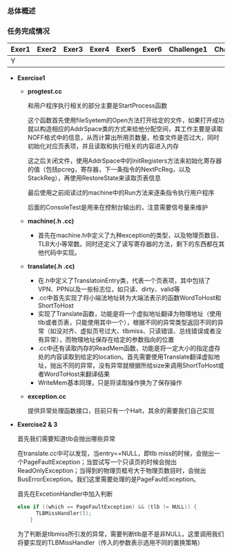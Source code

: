 ### 总体概述



### 任务完成情况

| Exer1 | Exer2 | Exer3 | Exer4 | Exer5 | Exer6 | Challenge1 | Challenge2 |
| ----- | ----- | ----- | ----- | ----- | ----- | ---------- | ---------- |
| Y     |       |       |       |       |       |            |            |

* **Exercise1**

  * **progtest.cc**

    和用户程序执行相关的部分主要是StartProcess函数

    这个函数首先使用fileSyetem的Open方法打开给定的文件，如果打开成功就以构造相应的AddrSpace类的方式来给他分配空间，其工作主要是读取NOFF格式中的信息，从而计算出所用页数量，检查文件是否过大，同时初始化对应页表项，并且读取和执行相关的内容进入内存

    这之后关闭文件，使用AddrSpace中的InitRegisters方法来初始化寄存器的值（包括pcreg，寄存器，下一条指令的NextPcReg，以及StackReg），再使用RestoreState来读取页表信息

    最后使用之前阅读过的machine中的Run方法来逐条指令执行用户程序

    后面的ConsoleTest是用来在控制台输出的，注意需要信号量来维护

  * **machine(.h .cc)**

    * 首先在machine.h中定义了九种exception的类型，以及物理页数目、TLB大小等常数。同时还定义了读写寄存器的方法，剩下的东西都在其他代码中实现。

  * **translate(.h .cc)**

    * 在.h中定义了TranslatoinEntry类，代表一个页表项，其中包括了VPN、PPN以及一些标志位，如只读、dirty、valid等
    * .cc中首先实现了将小端法地址转为大端法表示的函数WordToHost和ShortToHost
    * 实现了Translate函数，功能是将一个虚拟地址翻译为物理地址（使用tlb或者页表，只能使用其中一个），根据不同的异常类型返回不同的异常（如没对齐、虚拟页号过大、tlbmiss、只读错误、总线错误或者没有异常），而物理地址保存在给定的参数指向的位置
    * .cc中还有读取内存的ReadMem函数，功能是将一定大小的指定虚存处的内容读取到给定的location。首先需要使用Translate翻译虚拟地址，抛出不同的异常，没有异常就根据所给size来调用ShortToHost或者WordToHost来翻译结果
    * WriteMem基本同理，只是将读取操作换为了保存操作

  * **exception.cc**

    提供异常处理函数接口，目前只有一个Halt，其余的需要我们自己实现

* **Exercise2 & 3**

  首先我们需要知道tlb会抛出哪些异常

  在translate.cc中可以发现，当entry==NULL，即tlb miss的时候，会抛出一个PageFaultException；当尝试写一个只读页的时候会抛出ReadOnlyException；当得到的物理页框号大于物理页数目时，会抛出BusErrorException。我们这里需要处理的是PageFaultException。

  首先在ExcetionHandler中加入判断

  ~~~C
  else if ((which == PageFaultException) && (tlb != NULL)) {
      	TLBMissHandler(1);
      }
  ~~~

  为了判断是tlbmiss所引发的异常，需要判断tlb是不是非NULL，这里调用我们将要实现的TLBMissHandler（传入的参数表示选用不同的置换策略）

  
